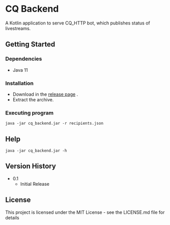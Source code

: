 # CQ Backend

A Kotlin application to serve CQ_HTTP bot, which publishes status of livestreams.


## Getting Started

### Dependencies

* Java 11

### Installation

* Download in the [release page](https://github.com/Liu-Junyan/cq_backend/releases) .
* Extract the archive.

### Executing program

```
java -jar cq_backend.jar -r recipients.json
```

## Help

```
java -jar cq_backend.jar -h
```

## Version History

* 0.1
    * Initial Release

## License

This project is licensed under the MIT License - see the LICENSE.md file for details
